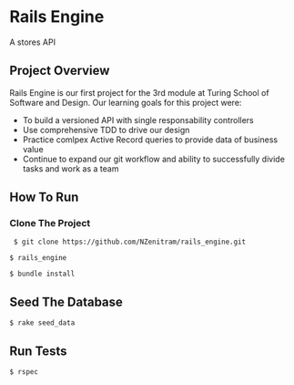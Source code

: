 # Rails Engine
A stores API

## Project Overview
Rails Engine is our first project for the 3rd module at Turing School of Software and Design.
Our learning goals for this project were:

* To build a versioned API with single responsability controllers
* Use comprehensive TDD to drive our design
* Practice comlpex Active Record queries to provide data of business value
* Continue to expand our git workflow and ability to successfully divide tasks and work as a team

## How To Run
### Clone The Project
` $ git clone https://github.com/NZenitram/rails_engine.git` 

` $ rails_engine `

` $ bundle install `

## Seed The Database

`$ rake seed_data`

## Run Tests

`$ rspec`
